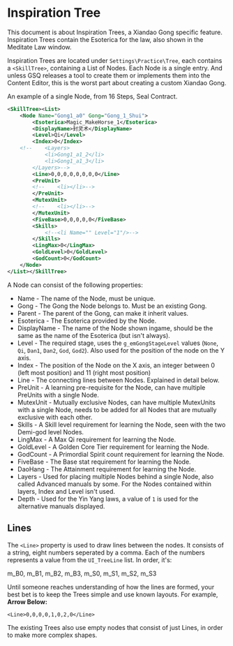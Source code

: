 # Inspiration Tree

This document is about Inspiration Trees, a Xiandao Gong specific feature. Inspiration Trees contain the Esoterica for the law, also shown in the Meditate Law window.

Inspiration Trees are located under `Settings\Practice\Tree`, each contains a `<SkillTree>`, containing a List of Nodes. Each Node is a single entry. And unless GSQ releases a tool to create them or implements them into the Content Editor, this is the worst part about creating a custom Xiandao Gong.

An example of a single Node, from 16 Steps, Seal Contract.
```xml
<SkillTree><List>	
	<Node Name="Gong1_a0" Gong="Gong_1_Shui">
		<Esoterica>Magic_MakeHorse_1</Esoterica>
		<DisplayName>封灵术</DisplayName>
		<Level>Qi</Level>
		<Index>0</Index>
	<!--	<Layers>
			<li>Gong1_a1_2</li>
			<li>Gong1_a1_3</li>
		</Layers>-->
		<Line>0,0,0,0,0,0,0,0</Line>
		<PreUnit>
		<!--	<li></li>-->
		</PreUnit>
		<MutexUnit>
		<!--	<li></li>-->
		</MutexUnit>
		<FiveBase>0,0,0,0,0</FiveBase>
		<Skills>
			<!--<li Name="" Level="1"/>-->
		</Skills>
		<LingMax>0</LingMax>
		<GoldLevel>0</GoldLevel>
		<GodCount>0</GodCount>
	</Node>
</List></SkillTree>
```

A Node can consist of the following properties:

- Name - The name of the Node, must be unique.
- Gong - The Gong the Node belongs to. Must be an existing Gong.
- Parent - The parent of the Gong, can make it inherit values.
- Esoterica - The Esoterica provided by the Node.
- DisplayName - The name of the Node shown ingame, should be the same as the name of the Esoterica (but isn't always).
- Level - The required stage, uses the `g_emGongStageLevel` values (`None`, `Qi`, `Dan1`, `Dan2`, `God`, `God2`). Also used for the position of the node on the Y axis.
- Index - The position of the Node on the X axis, an integer between 0 (left most position) and 11 (right most position)
- Line - The connecting lines between Nodes. Explained in detail below.
- PreUnit - A learning pre-requisite for the Node, can have multiple PreUnits with a single Node.
- MutexUnit - Mutually exclusive Nodes, can have multiple MutexUnits with a single Node, needs to be added for all Nodes that are mutually exclusive with each other.
- Skills - A Skill level requirement for learning the Node, seen with the two Demi-god level Nodes.
- LingMax - A Max Qi requirement for learning the Node.
- GoldLevel - A Golden Core Tier requirement for learning the Node.
- GodCount - A Primordial Spirit count requirement for learning the Node.
- FiveBase - The Base stat requirement for learning the Node.
- DaoHang - The Attainment requirement for learning the Node.
- Layers - Used for placing multiple Nodes behind a single Node, also called Advanced manuals by some. For the Nodes contained within layers, Index and Level isn't used.
- Depth - Used for the Yin Yang laws, a value of `1` is used for the alternative manuals displayed.

## Lines

The `<Line>` property is used to draw lines between the nodes. It consists of a string, eight numbers seperated by a comma. Each of the numbers represents a value from the `UI_TreeLine` list. In order, it's:

m_B0, m_B1, m_B2, m_B3, m_S0, m_S1, m_S2, m_S3

Until someone reaches understanding of how the lines are formed, your best bet is to keep the Trees simple and use known layouts. For example, **Arrow Below:**

`<Line>0,0,0,0,1,0,2,0</Line>`

The existing Trees also use empty nodes that consist of just Lines, in order to make more complex shapes.